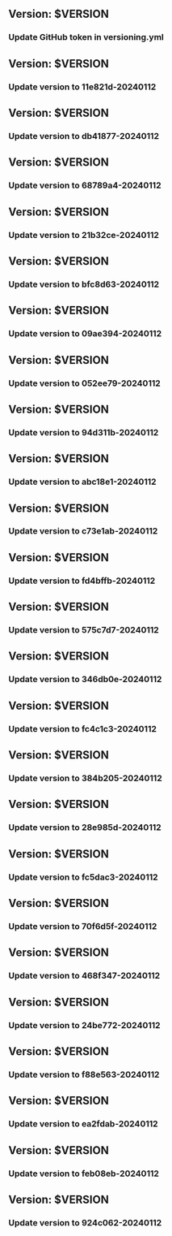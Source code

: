 ## Version: $VERSION
### Update GitHub token in versioning.yml
## Version: $VERSION
### Update version to 11e821d-20240112
## Version: $VERSION
### Update version to db41877-20240112
## Version: $VERSION
### Update version to 68789a4-20240112
## Version: $VERSION
### Update version to 21b32ce-20240112
## Version: $VERSION
### Update version to bfc8d63-20240112
## Version: $VERSION
### Update version to 09ae394-20240112
## Version: $VERSION
### Update version to 052ee79-20240112
## Version: $VERSION
### Update version to 94d311b-20240112
## Version: $VERSION
### Update version to abc18e1-20240112
## Version: $VERSION
### Update version to c73e1ab-20240112
## Version: $VERSION
### Update version to fd4bffb-20240112
## Version: $VERSION
### Update version to 575c7d7-20240112
## Version: $VERSION
### Update version to 346db0e-20240112
## Version: $VERSION
### Update version to fc4c1c3-20240112
## Version: $VERSION
### Update version to 384b205-20240112
## Version: $VERSION
### Update version to 28e985d-20240112
## Version: $VERSION
### Update version to fc5dac3-20240112
## Version: $VERSION
### Update version to 70f6d5f-20240112
## Version: $VERSION
### Update version to 468f347-20240112
## Version: $VERSION
### Update version to 24be772-20240112
## Version: $VERSION
### Update version to f88e563-20240112
## Version: $VERSION
### Update version to ea2fdab-20240112
## Version: $VERSION
### Update version to feb08eb-20240112
## Version: $VERSION
### Update version to 924c062-20240112
